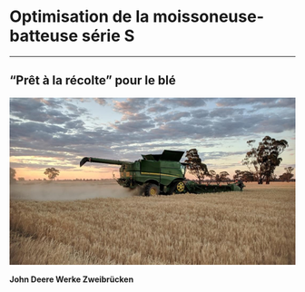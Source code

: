 # Optimisation de la moissoneuse-batteuse série S

---

## “Prêt à la récolte” pour le blé

![images/Image1.png](images/Image1.png)

**John Deere Werke Zweibrücken**
